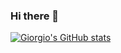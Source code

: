 ### Hi there 👋


[![Giorgio's GitHub stats](https://github-readme-stats.vercel.app/api?username=gio54321)](https://github.com/anuraghazra/github-readme-stats)
